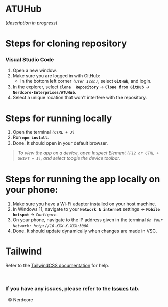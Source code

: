 # ATUHub
(*description in progress*)

# Steps for cloning repository
### Visual Studio Code
1. Open a new window.
2. Make sure you are logged in with GitHub:
    - In the bottom left corner *`(User Icon)`*, select **`GitHub`**, and login.
3. In the explorer, select **`Clone  Repository`** -> **`Clone from GitHub`** -> **`Nerdcore-Enterprises/ATUHub`**.
4. Select a unique location that won't interfere with the repository.

# Steps for running locally
1. Open the terminal *`(CTRL + J)`*
2. Run **`npm install`**.
3. Done. It should open in your default browser.

> *To view the app on a device, open Inspect Element `(F12 or CTRL + SHIFT + I)`, and select toogle the device toolbar.*

# Steps for running the app locally on your phone:
1. Make sure you have a Wi-Fi adapter installed on your host machine.
2. In Windows 11, navigate to your **`Network & internet`** settings -> **`Mobile hotspot`** -> *`Configure`*.
3. On your phone, navigate to the IP address given in the terminal *`On Your Network: http://10.XXX.X.XXX:3000`*.
4. Done. It should update dynamically when changes are made in VSC.

# Tailwind
Refer to the [TailwindCSS documentation](https://tailwindcss.com) for help.

&nbsp;
### If you have any issues, please refer to the [Issues](https://github.com/Nerdcore-Enterprises/ATUHub/issues) tab.
&nbsp;
&copy; Nerdcore 